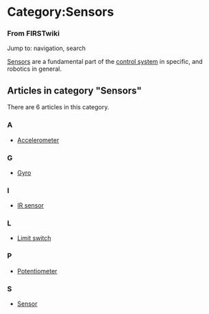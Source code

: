 # Category:Sensors

### From FIRSTwiki

Jump to: navigation, search

[Sensors](Sensors "Sensors" ) are a fundamental part of the
[control system](Control_system "Control system" ) in specific, and
robotics in general.

  

## Articles in category "Sensors"

There are 6 articles in this category.

### A

  * [Accelerometer](Accelerometer "Accelerometer" )

### G

  * [Gyro](Gyro "Gyro" )

### I

  * [IR sensor](IR_sensor "IR sensor" )

### L

  * [Limit switch](Limit_switch "Limit switch" )

### P

  * [Potentiometer](Potentiometer "Potentiometer" )

### S

  * [Sensor](Sensor "Sensor" )

